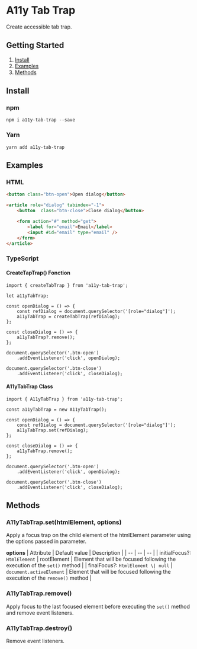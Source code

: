 # A11y Tab Trap
Create accessible tab trap.

## Getting Started
1. [Install](#install)
2. [Examples](#examples)
2. [Methods](#methods)

## Install

### npm
```
npm i a11y-tab-trap --save
```

### Yarn

```
yarn add a11y-tab-trap
```

## Examples

### HTML
``` HTML
<button class="btn-open">Open dialog</button>

<article role="dialog" tabindex="-1">
    <button  class="btn-close">Close dialog</button>

    <form action="#" method="get">
        <label for="email">Email</label>
        <input #id="email" type="email" />
    </form>
</article>
```

### TypeScript
#### CreateTapTrap() Fonction
``` TS
import { createTabTrap } from 'a11y-tab-trap';

let a11yTabTrap;

const openDialog = () => {
    const refDialog = document.querySelector('[role="dialog"]');
    a11yTabTrap = createTabTrap(refDialog);
};

const closeDialog = () => {
    a11yTabTrap?.remove();
};

document.querySelector('.btn-open')
    .addEventListener('click', openDialog);

document.querySelector('.btn-close')
    .addEventListener('click', closeDialog);

```

#### A11yTabTrap Class
``` TS
import { A11yTabTrap } from 'a11y-tab-trap';

const a11yTabTrap = new A11yTabTrap();

const openDialog = () => {
    const refDialog = document.querySelector('[role="dialog"]');
    a11yTabTrap.set(refDialog);
};

const closeDialog = () => {
    a11yTabTrap.remove();
};

document.querySelector('.btn-open')
    .addEventListener('click', openDialog);

document.querySelector('.btn-close')
    .addEventListener('click', closeDialog);

```

## Methods

### A11yTabTrap.set(htmlElement, options)
Apply a focus trap on the child element of the htmlElement parameter using the options passed in parameter.

**options**
| Attribute | Default value | Description |
| -- | -- | -- |
| initialFocus?: `HtmlElement` | rootElement | Element that will be focused following the execution of the `set()` method |
| finalFocus?: `HtmlElement \| null` | `document.activeElement` | Element that will be focused following the execution of the `remove()` method |


### A11yTabTrap.remove()
Apply focus to the last focused element before executing the `set()` method and remove event listeners.

### A11yTabTrap.destroy()
Remove event listeners.
